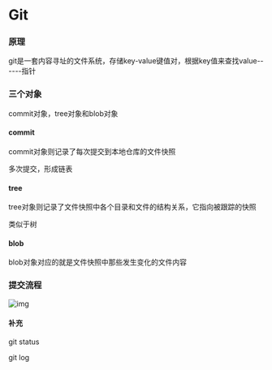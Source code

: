 # Git

### 原理

git是一套内容寻址的文件系统，存储key-value键值对，根据key值来查找value------指针

### 三个对象

commit对象，tree对象和blob对象

#### commit

commit对象则记录了每次提交到本地仓库的文件快照

多次提交，形成链表



#### tree

tree对象则记录了文件快照中各个目录和文件的结构关系，它指向被跟踪的快照

类似于树

#### blob

blob对象对应的就是文件快照中那些发生变化的文件内容

### 提交流程

![img](https://img-blog.csdn.net/20140417113336421)

#### 补充

git status

git log

